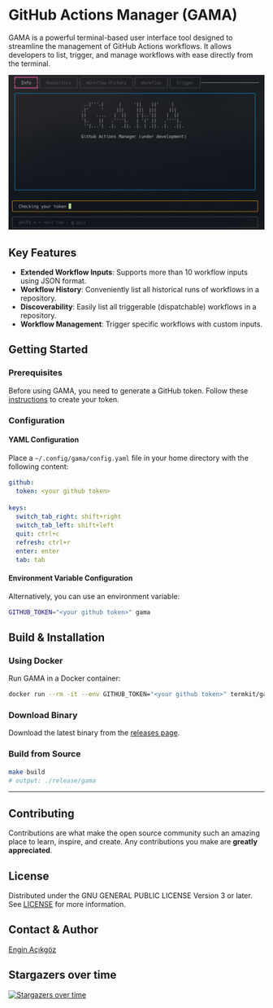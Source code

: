 # GitHub Actions Manager (GAMA)

GAMA is a powerful terminal-based user interface tool designed to streamline the management of GitHub Actions workflows. It allows developers to list, trigger, and manage workflows with ease directly from the terminal.

![gama demo](docs/gama.gif)

## Key Features

- **Extended Workflow Inputs**: Supports more than 10 workflow inputs using JSON format.
- **Workflow History**: Conveniently list all historical runs of workflows in a repository.
- **Discoverability**: Easily list all triggerable (dispatchable) workflows in a repository.
- **Workflow Management**: Trigger specific workflows with custom inputs.

## Getting Started

### Prerequisites

Before using GAMA, you need to generate a GitHub token. Follow these [instructions](docs/generate_github_token/README.md) to create your token.

### Configuration

#### YAML Configuration

Place a `~/.config/gama/config.yaml` file in your home directory with the following content:

```yaml
github:
  token: <your github token>

keys:
  switch_tab_right: shift+right
  switch_tab_left: shift+left
  quit: ctrl+c
  refresh: ctrl+r
  enter: enter
  tab: tab
```

#### Environment Variable Configuration

Alternatively, you can use an environment variable:

```bash
GITHUB_TOKEN="<your github token>" gama
```

## Build & Installation

### Using Docker

Run GAMA in a Docker container:

```bash
docker run --rm -it --env GITHUB_TOKEN="<your github token>" termkit/gama:latest
```

### Download Binary

Download the latest binary from the [releases page](https://github.com/termkit/gama/releases).

### Build from Source

```bash
make build
# output: ./release/gama
```

---

## Contributing

Contributions are what make the open source community such an amazing place to learn, inspire, and create. Any contributions you make are **greatly appreciated**.

## License

Distributed under the GNU GENERAL PUBLIC LICENSE Version 3 or later. See [LICENSE](LICENSE) for more information.

## Contact & Author

[Engin Açıkgöz](https://github.com/canack)

## Stargazers over time

[![Stargazers over time](https://starchart.cc/termkit/gama.svg?variant=adaptive)](https://starchart.cc/termkit/gama)
